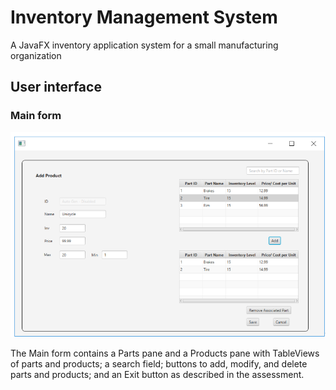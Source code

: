 # Inventory Management System
 A JavaFX inventory application system for a small manufacturing organization

## User interface

### Main form

![main form](https://github.com/IdelsTak/inventory-management-system/blob/master/screenshots/add-product-form-screenshot_2022-01-24_17-14-42.png)

The Main form contains a Parts pane and a Products pane with TableViews of parts and products; a search field; buttons to add,
modify, and delete parts and products; and an Exit button as described in the assessment.
